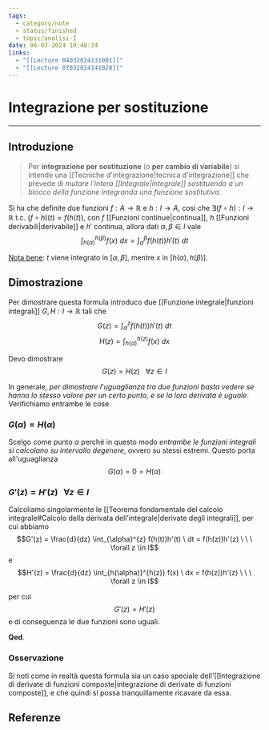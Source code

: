 ```yaml
---
tags:
  - category/note
  - status/finished
  - topic/analisi-I
date: 06-03-2024 19:48:24
links:
  - "[[Lecture 04032024131001]]"
  - "[[Lecture 07032024141028]]"
---
```

# Integrazione per sostituzione
---
## Introduzione
> Per **integrazione per sostituzione** (o **per cambio di variabile**) si intende una [[Tecniche d'integrazione|tecnica d'integrazione]] che prevede di _mutare l'intera [[Integrale|integrale]] sostituendo a un blocco della funzione integranda una funzione sostitutiva_.

Si ha che definite due funzioni $f: A \to \mathbb{R}$ e $h: I \to A$, così che $\exists (f \circ h): I \to \mathbb{R}$ t.c. $(f \circ h)(t) = f(h(t))$, con $f$ [[Funzioni continue|continua]], $h$ [[Funzioni derivabili|derivabile]] e $h'$ continua, allora dati $\alpha, \beta \in I$ vale
$$\int_{h(\alpha)}^{h(\beta)} f(x) \ dx = \int_{\alpha}^{\beta} f(h(t)) h'(t) \ dt$$

<u>Nota bene</u>: $t$ viene integrato in $[\alpha, \beta]$, mentre $x$ in $[h(\alpha), h(\beta)]$.

## Dimostrazione
Per dimostrare questa formula introduco due [[Funzione integrale|funzioni integrali]] $G, H: I \to \mathbb{R}$ tali che
$$G(z) = \int_{\alpha}^{z} f(h(t))h'(t) \ dt$$
$$H(z) = \int_{h(\alpha)}^{h(z)} f(x) \ dx$$

Devo dimostrare
$$G(z) = H(z) \ \ \ \forall z \in I$$

In generale, _per dimostrare l'uguaglianza tra due funzioni basta vedere se hanno lo stesso valore per un certo punto, e se la loro derivata è uguale_. Verifichiamo entrambe le cose.

### $G(\alpha) = H(\alpha)$
Scelgo come punto $\alpha$ perché in questo modo _entrambe le funzioni integrali si calcolano su intervallo degenere_, ovvero su stessi estremi. Questo porta all'uguaglianza
$$G(\alpha) = 0 = H(\alpha)$$

### $G'(z) = H'(z) \ \ \ \forall z \in I$
Calcoliamo singolarmente le [[Teorema fondamentale del calcolo integrale#Calcolo della derivata dell'integrale|derivate degli integrali]], per cui abbiamo
$$G'(z) = \frac{d}{dz} \int_{\alpha}^{z} f(h(t))h'(t) \ dt = f(h(z))h'(z) \ \ \ \forall z \in I$$
e
$$H'(z) = \frac{d}{dz} \int_{h(\alpha)}^{h(z)} f(x) \ dx = f(h(z))h'(z) \ \ \ \forall z \in I$$

per cui
$$G'(z) = H'(z)$$
e di conseguenza le due funzioni sono uguali.

**Qed**.

### Osservazione
Si noti come in realtà questa formula sia un caso speciale dell'[[Integrazione di derivate di funzioni composte|integrazione di derivate di funzioni composte]], e che quindi si possa tranquillamente ricavare da essa.

## Referenze